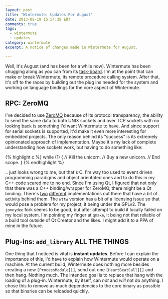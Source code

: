 ```yaml
---
layout: post
title: "Wintermute: Updates For August"
date: 2013-08-19 15:54:39 EDT
comments: true
tags:
  - wintermute
  - updates
category: wintermute
excerpt: A notice of changes made in Wintermute for August.

---
```


Well, it's August (and has been for a while now). Wintermute
has been chugging along as you can from its [task-board][].
I'm at the point that can make or break Wintermute, its remote procedure calling
system. After that, it's off to the races by building out the plug ins needed
for the system and working on language bindings for the core aspect of
Wintermute.

## RPC: ZeroMQ

I've decided to use [ZeroMQ][] because of its protocol transparency; the ability
to send the same data to both UNIX sockets and over TCP sockets with no looking
back is something I'd want Wintermute to have. And since support for serial
sockets is supported, it'd make it even more interesting for embedded projects.
The only reason behind its "success" is its extremely opinionated approach of
implementation. Maybe it's my lack of complete understanding how sockets work,
but having to do something like:

{% highlight c %}
while (1) {
  // Kill the unicorn.
  // Buy a new unicorn.
  // End scope.
}
{% endhighlight %}

.. just looks wrong to me, but that's C. I'm way too used to event driven programming paradigms and object
orientated ones and to do this in my C++ code scared me to no end. Since I'm using Qt, I figured
that not only that there was a C++ binding/wrapper for ZeroMQ, there might be a Qt binding.
There's [two][1] [different][2] implementations out there that have a bit of activity behind them. The
`wttw` version has a bit of a licensing issue so that would pose a problem for my project, it 
being under the GPLv2. The `jonnydee` fork seems to be good, but after attempt to build it locally failed on my local
system. I'm pointing my finger at `qmake`, it being not that reliable of a build
tool outside of Qt Creator and the likes. I might add it to a PPA of mine in the
future.

## Plug-ins: `add_library` ALL THE THINGS

One thing that I noticed is vital is **instant updates**. Before I can explain
the importance of this, I'd have to explain how Wintermute would operate on a
machine. At the current build, Wintermute does nothing more besides creating a
new `[ProcessModule][]`, send out one `[HeartBeatCall][]` and then hang. 
Nothing much. The intended goal is to replace that hang with the
loading of a plug-in. Wintermute, by itself, can *not* and *will* not do
anything. I chose this to remove as much dependencies to the core binary as
possible so that binaries can be reloaded quickly.

[1]: https://github.com/jonnydee/nzmqt
[2]: https://github.com/wttw/zeromqt
[zeromq]: http://zeromq.org
[task-board]: https://waffle.io/jalcine/wintermute
[processmodule]: https://github.com/jalcine/wintermute/commit/91703e4a72ac7639dea290713c9be9b2941d1d92#src/Wintermute/Procedure/process_module.hpp
[heartbeatcall]: https://github.com/jalcine/wintermute/commit/79ac9f7a4d35b3189ab2e2cf31c8dc85572c4b75#src/Wintermute/Procedure/heart_beat_call.hpp
